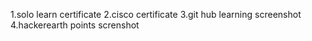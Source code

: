 1.solo learn certificate
2.cisco certificate
3.git hub learning screenshot
4.hackerearth points screnshot
